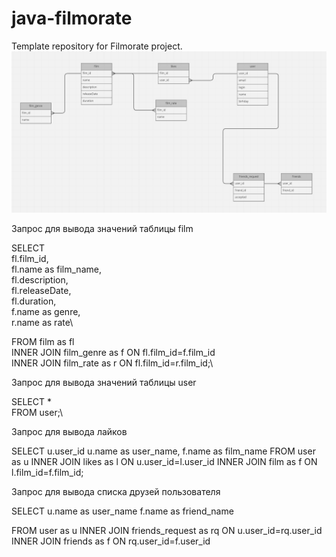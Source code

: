 # java-filmorate
Template repository for Filmorate project.
![This is an image](/src/main/resources/diagram.png)

Запрос для вывода значений таблицы film

SELECT \
fl.film_id,\
fl.name as film_name,\
fl.description,\
fl.releaseDate,\
fl.duration,\
f.name as genre,\
r.name as rate\

FROM film as fl\
INNER JOIN film_genre as f ON fl.film_id=f.film_id\
INNER JOIN film_rate as r ON fl.film_id=r.film_id;\

Запрос для вывода значений таблицы user

SELECT *\
FROM user;\

Запрос для вывода лайков

SELECT
u.user_id
u.name as user_name,
f.name as film_name
FROM user as u
INNER JOIN likes as l ON u.user_id=l.user_id
INNER JOIN film as f ON l.film_id=f.film_id;

Запрос для вывода списка друзей пользователя

SELECT
u.name as user_name
f.name as friend_name

FROM user as u
INNER JOIN friends_request as rq ON u.user_id=rq.user_id
INNER JOIN friends as f ON rq.user_id=f.user_id

